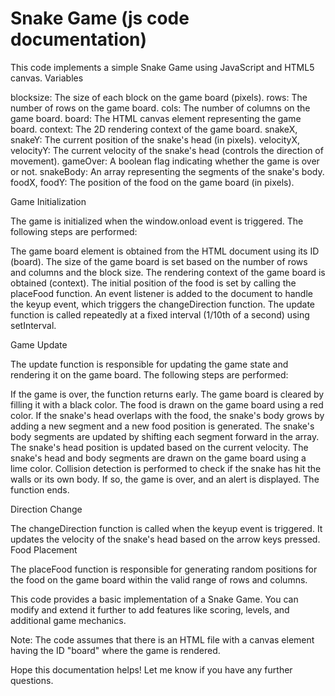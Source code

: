 # Snake Game (js code documentation)

This code implements a simple Snake Game using JavaScript and HTML5 canvas.
Variables

   blocksize: The size of each block on the game board (pixels).
    rows: The number of rows on the game board.
    cols: The number of columns on the game board.
    board: The HTML canvas element representing the game board.
    context: The 2D rendering context of the game board.
    snakeX, snakeY: The current position of the snake's head (in pixels).
    velocityX, velocityY: The current velocity of the snake's head (controls the direction of movement).
    gameOver: A boolean flag indicating whether the game is over or not.
    snakeBody: An array representing the segments of the snake's body.
    foodX, foodY: The position of the food on the game board (in pixels).

Game Initialization

The game is initialized when the window.onload event is triggered. The following steps are performed:

   The game board element is obtained from the HTML document using its ID (board).
    The size of the game board is set based on the number of rows and columns and the block size.
    The rendering context of the game board is obtained (context).
    The initial position of the food is set by calling the placeFood function.
    An event listener is added to the document to handle the keyup event, which triggers the changeDirection function.
    The update function is called repeatedly at a fixed interval (1/10th of a second) using setInterval.

Game Update

The update function is responsible for updating the game state and rendering it on the game board. The following steps are performed:

   If the game is over, the function returns early.
    The game board is cleared by filling it with a black color.
    The food is drawn on the game board using a red color.
    If the snake's head overlaps with the food, the snake's body grows by adding a new segment and a new food position is generated.
    The snake's body segments are updated by shifting each segment forward in the array.
    The snake's head position is updated based on the current velocity.
    The snake's head and body segments are drawn on the game board using a lime color.
    Collision detection is performed to check if the snake has hit the walls or its own body. If so, the game is over, and an alert is displayed.
    The function ends.

Direction Change

The changeDirection function is called when the keyup event is triggered. It updates the velocity of the snake's head based on the arrow keys pressed.
Food Placement

The placeFood function is responsible for generating random positions for the food on the game board within the valid range of rows and columns.

This code provides a basic implementation of a Snake Game. You can modify and extend it further to add features like scoring, levels, and additional game mechanics.

Note: The code assumes that there is an HTML file with a canvas element having the ID "board" where the game is rendered.

Hope this documentation helps! Let me know if you have any further questions.
